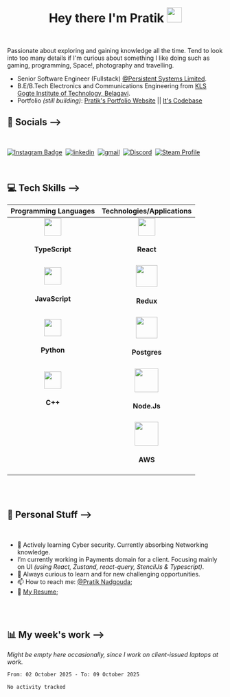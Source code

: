 <h1 align="center"> Hey there I'm Pratik <img src="https://media.giphy.com/media/hvRJCLFzcasrR4ia7z/giphy.gif" width="35px"> </h1>
<br />

Passionate about exploring and gaining knowledge all the time. Tend to look into too many details if I'm curious about something I like doing such as gaming, programming, Space!, photography and travelling.

- Senior Software Engineer (Fullstack) [@Persistent Systems Limited](https://persistent.com).
- B.E/B.Tech Electronics and Communications Engineering from [KLS Gogte Institute of Technology, Belagavi](https://git.edu/).
- Portfolio *(still building)*: [Pratik's Portfolio Website](https://carbonautics.vercel.app) || [It's Codebase](https://github.com/carbonautics/v1)

<h2><b> 🙋 Socials --> </b></h2>

<br/>

[![Instagram Badge](https://img.shields.io/badge/Carbonautix-e4405f?style=for-the-badge&logo=Instagram&logoColor=white)](https://www.instagram.com/carbonautics/)&nbsp;
[![linkedin](https://img.shields.io/badge/linkedin-0A66C2?style=for-the-badge&logo=linkedin&logoColor=white)](https://www.linkedin.com/in/pratiknadgouda)&nbsp;
[![gmail](https://img.shields.io/badge/Email-d14836?style=for-the-badge&logo=gmail&logoColor=white)](mailto:nadgoudapratik@gmail.com/)&nbsp;
[![Discord](https://img.shields.io/badge/Discord-5865F2?style=for-the-badge&logo=discord&logoColor=white)](https://discord.gg/x9PuXu5)&nbsp;
[![Steam Profile](https://img.shields.io/badge/Steam-2a475e?style=for-the-badge&logo=steam&logoColor=white)](https://steamcommunity.com/id/carbonautics/)&nbsp;

<br/>


<h2> <b> 💻 Tech Skills --> </b></h2>


|Programming Languages | Technologies/Applications |
| :------------------: | :-----------------------: |
| <img height="40" src="https://raw.githubusercontent.com/yurijserrano/Github-Profile-Readme-Logos/master/programming%20languages/typescript.svg"> <h4>TypeScript</h4> | <a><img height="40" src="https://raw.githubusercontent.com/yurijserrano/Github-Profile-Readme-Logos/master/frameworks/react.svg"></a><h4>React</h4> |
| <img height="40" src="https://raw.githubusercontent.com/yurijserrano/Github-Profile-Readme-Logos/f994c418a134b58c4aec11152f6a4a33fa89da26/programming%20languages/javascript.svg"><h4>JavaScript</h4> | <img height="50" src="https://raw.githubusercontent.com/yurijserrano/Github-Profile-Readme-Logos/master/frameworks/redux.svg"><h4>Redux</h4>  |
| <img height="40" src="https://raw.githubusercontent.com/yurijserrano/Github-Profile-Readme-Logos/master/programming%20languages/python.svg"><h4>Python</h4> |<img height="50" src="https://raw.githubusercontent.com/yurijserrano/Github-Profile-Readme-Logos/master/databases/postgresql.svg"><h4>Postgres</h4>
| <img height="40" src="https://raw.githubusercontent.com/yurijserrano/Github-Profile-Readme-Logos/master/programming%20languages/c%2B%2B.svg"> <h4>C++</h4> | <img height="55" src="https://raw.githubusercontent.com/yurijserrano/Github-Profile-Readme-Logos/master/frameworks/nodejs.svg"> <h4>Node.Js</h4> |
| | <img height="55" src="https://raw.githubusercontent.com/yurijserrano/Github-Profile-Readme-Logos/master/cloud/amazon.svg"> <h4>AWS</h4> |
<br />
<br />


<h2> <b> 📌 Personal Stuff --> </b></h2>

<br/>

- 🌱 Actively learning Cyber security. Currently absorbing Networking knowledge.
- I’m currently working in Payments domain for a client. Focusing mainly on UI _(using React, Zustand, react-query, StencilJs & Typescript)_.
- 💬 Always curious to learn and for new challenging opportunities.
- 📫 How to reach me: [@Pratik Nadgouda](mailto:nadgoudapratik@gmail.com);
- 📑 [My Resume](https://drive.google.com/file/d/1s6hKAJ6wpV48SvEmJwb1GRqMVL56zqLe/view);

<br />
<br />


<h2> <b> 📊 My week's work --> </b></h2>

_Might be empty here occasionally, since I work on client-issued laptops at work._

<!--START_SECTION:waka-->

```txt
From: 02 October 2025 - To: 09 October 2025

No activity tracked
```

<!--END_SECTION:waka-->
